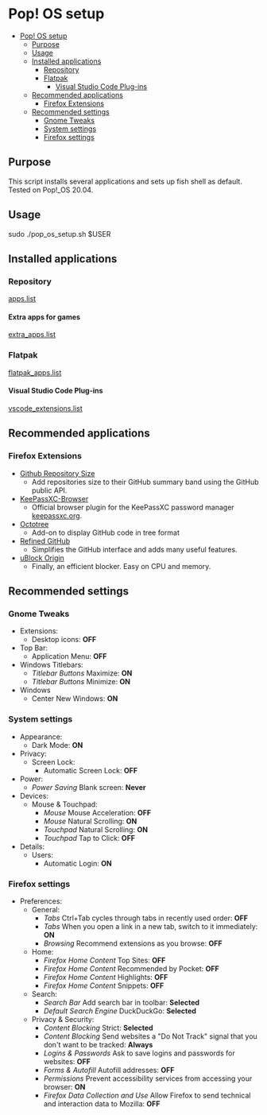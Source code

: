 # Pop! OS setup

- [Pop! OS setup](#pop-os-setup)
  - [Purpose](#purpose)
  - [Usage](#usage)
  - [Installed applications](#installed-applications)
    - [Repository](#repository)
    - [Flatpak](#flatpak)
      - [Visual Studio Code Plug-ins](#visual-studio-code-plug-ins)
  - [Recommended applications](#recommended-applications)
    - [Firefox Extensions](#firefox-extensions)
  - [Recommended settings](#recommended-settings)
    - [Gnome Tweaks](#gnome-tweaks)
    - [System settings](#system-settings)
    - [Firefox settings](#firefox-settings)

## Purpose

This script installs several applications and sets up fish shell as default. Tested on Pop!_OS 20.04.

## Usage

sudo ./pop_os_setup.sh $USER

## Installed applications

### Repository

[apps.list](../pop_os_setup/lists/apps.list)

#### Extra apps for games

[extra_apps.list](../pop_os_setup/lists/extra_apps.list)

### Flatpak

[flatpak_apps.list](../pop_os_setup/lists/flatpak_apps.list)

#### Visual Studio Code Plug-ins

[vscode_extensions.list](./pop_os_setup/lists/../../../pop_os_setup/lists/vscode_extensions.list)

## Recommended applications

### Firefox Extensions

- [Github Repository Size](https://addons.mozilla.org/en-US/firefox/addon/github-repo-size/)
  - Add repositories size to their GitHub summary band using the GitHub public API.
- [KeePassXC-Browser](https://addons.mozilla.org/en-US/firefox/addon/keepassxc-browser/)
  - Official browser plugin for the KeePassXC password manager [keepassxc.org](https://keepassxc.org).
- [Octotree](https://addons.mozilla.org/en-US/firefox/addon/octotree/)
  - Add-on to display GitHub code in tree format
- [Refined GitHub](https://addons.mozilla.org/en-US/firefox/addon/refined-github-/)
  - Simplifies the GitHub interface and adds many useful features.
- [uBlock Origin](https://addons.mozilla.org/en-US/firefox/addon/ublock-origin/)
  - Finally, an efficient blocker. Easy on CPU and memory.

## Recommended settings
  
### Gnome Tweaks

- Extensions:
  - Desktop icons: **OFF**
- Top Bar:
  - Application Menu: **OFF**
- Windows Titlebars:
  - *Titlebar Buttons* Maximize: **ON**
  - *Titlebar Buttons* Minimize: **ON**
- Windows
  - Center New Windows: **ON**

### System settings

- Appearance:
  - Dark Mode: **ON**
- Privacy:
  - Screen Lock:
    - Automatic Screen Lock: **OFF**
- Power:
  - *Power Saving* Blank screen: **Never**
- Devices:
  - Mouse & Touchpad:
    - *Mouse* Mouse Acceleration: **OFF**
    - *Mouse* Natural Scrolling: **ON**
    - *Touchpad* Natural Scrolling: **ON**
    - *Touchpad* Tap to Click: **OFF**
- Details:
  - Users:
    - Automatic Login: **ON**

### Firefox settings

- Preferences:
  - General:
    - *Tabs* Ctrl+Tab cycles through tabs in recently used order: **OFF**
    - *Tabs* When you open a link in a new tab, switch to it immediately: **ON**
    - *Browsing* Recommend extensions as you browse: **OFF**
  - Home:
    - *Firefox Home Content* Top Sites: **OFF**
    - *Firefox Home Content* Recommended by Pocket: **OFF**
    - *Firefox Home Content* Highlights: **OFF**
    - *Firefox Home Content* Snippets: **OFF**
  - Search:
    - *Search Bar* Add search bar in toolbar: **Selected**
    - *Default Search Engine* DuckDuckGo: **Selected**
  - Privacy & Security:
    - *Content Blocking* Strict: **Selected**
    - *Content Blocking* Send websites a "Do Not Track" signal that you don't want to be tracked: **Always**
    - *Logins & Passwords* Ask to save logins and passwords for websites: **OFF**
    - *Forms & Autofill* Autofill addresses: **OFF**
    - *Permissions* Prevent accessibility services from accessing your browser: **ON**
    - *Firefox Data Collection and Use* Allow Firefox to send technical and interaction data to Mozilla: **OFF**
